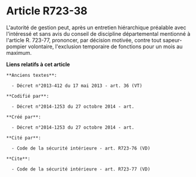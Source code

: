 # Article R723-38

L'autorité de gestion peut, après un entretien hiérarchique préalable avec l'intéressé et sans avis du conseil de discipline
départemental mentionné à l'article R. 723-77, prononcer, par décision motivée, contre tout sapeur-pompier volontaire,
l'exclusion temporaire de fonctions pour un mois au maximum.

**Liens relatifs à cet article**

	**Anciens textes**:

	  - Décret n°2013-412 du 17 mai 2013 - art. 36 (VT)

	**Codifié par**:

	  - Décret n°2014-1253 du 27 octobre 2014 - art.

	**Créé par**:

	  - Décret n°2014-1253 du 27 octobre 2014 - art.

	**Cité par**:

	  - Code de la sécurité intérieure - art. R723-76 (VD)

	**Cite**:

	  - Code de la sécurité intérieure - art. R723-77 (VD)
